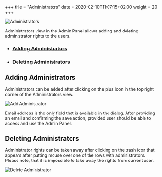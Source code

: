 +++
title = "Administrators"
date = 2020-02-10T11:07:15+02:00
weight = 20
+++

![Administrators](/img/kubermatic/master/ui/admins.png?classes=shadow,border "Administrators View")

Administrators view in the Admin Panel allows adding and deleting administrator rights to the users.

- ### [Adding Administrators](#adding-administrators)
- ### [Deleting Administrators](#deleting-administrators)

## Adding Administrators
Administrators can be added after clicking on the plus icon in the top right corner of the Administrators view.

![Add Administrator](/img/kubermatic/master/ui/admin_add.png?classes=shadow,border&height=200 "Administrator Add Dialog")

Email address is the only field that is available in the dialog. After providing an email and confirming the save action,
provided user should be able to access and use the Admin Panel.

## Deleting Administrators
Administrator rights can be taken away after clicking on the trash icon that appears after putting mouse over one of the
rows with administrators. Please note, that it is impossible to take away the rights from current user.

![Delete Administrator](/img/kubermatic/master/ui/admin_delete.png?classes=shadow,border&height=200 "Administrator Delete Dialog")
